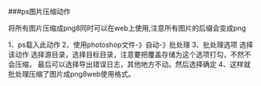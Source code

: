 ###ps图片压缩动作

将所有图片压缩成png8同时可以在web上使用,注意所有图片的后缀会变成png

1、ps载入此动作
2、使用photoshop文件-》自动-》批处理
3、批处理选项 选择该动作 选择源目录，选择目标目录，注意要把覆盖存储为这个选项打勾，不然不会压缩，
最后可以选择导出错误日志，其他地方不动。然后选择确定
4、这样就批处理压缩了图片成png8web使用格式。

